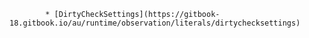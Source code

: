             * [DirtyCheckSettings](https://gitbook-18.gitbook.io/au/runtime/observation/literals/dirtychecksettings)

